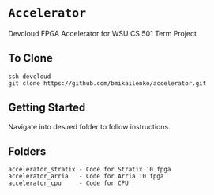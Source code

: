 # `Accelerator`

Devcloud FPGA Accelerator for WSU CS 501 Term Project

## To Clone
```
ssh devcloud
git clone https://github.com/bmikailenko/accelerator.git
```

## Getting Started
Navigate into desired folder to follow instructions.

## Folders
```
accelerator_stratix - Code for Stratix 10 fpga
accelerator_arria   - Code for Arria 10 fpga
accelerator_cpu     - Code for CPU
```
